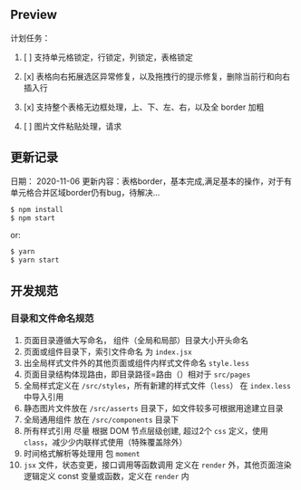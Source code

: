 ## Preview

计划任务：

1. [ ] 支持单元格锁定，行锁定，列锁定，表格锁定

2. [x] 表格向右拓展选区异常修复，以及拖拽行的提示修复，删除当前行和向右插入行

3. [x] 支持整个表格无边框处理，上、下、左、右，以及全 border 加粗

4. [ ] 图片文件粘贴处理，请求

## 更新记录
日期： 2020-11-06
更新内容：表格border，基本完成,满足基本的操作，对于有单元格合并区域border仍有bug，待解决...


```bash
$ npm install
$ npm start
```

or:

```bash
$ yarn
$ yarn start
```

## 开发规范

### 目录和文件命名规范
1. 页面目录遵循大写命名， 组件（全局和局部）目录大小开头命名
2. 页面或组件目录下，索引文件命名 为 `index.jsx`
3. 出全局样式文件外的其他页面或组件内样式文件命名 `style.less`
4. 页面目录结构体现路由，即目录路径=路由（）相对于 `src/pages`
5. 全局样式定义在 `/src/styles`，所有新建的样式文件（`less`） 在 `index.less` 中导入引用
6. 静态图片文件放在 `/src/asserts` 目录下，如文件较多可根据用途建立目录
7. 全局通用组件 放在 `/src/components` 目录下
8. 所有样式引用 尽量 根据 DOM 节点层级创建, 超过2个 `css` 定义，使用 `class`，减少少内联样式使用（特殊覆盖除外）
9. 时间格式解析等处理用 包 `moment`
10. `jsx` 文件，状态变更，接口调用等函数调用 定义在 `render` 外，其他页面渲染逻辑定义 const 变量或函数，定义在 `render` 内




